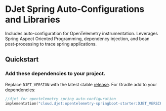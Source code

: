 # DJet Spring Auto-Configurations and Libraries

Includes auto-configuration for OpenTelemetry instrumentation. Leverages Spring Aspect Oriented Programming, dependency injection, and bean post-processing to trace spring applications.

## Quickstart
### Add these dependencies to your project.

Replace `DJET_VERSION` with the latest stable [release](https://search.maven.org/search?q=g:cloud.djet).
For Gradle add to your dependencies:
```kotlin
//djet for opentelemetry spring auto-configuration
implementation("cloud.djet:opentelemetry-springboot-starter:DJET_VERSION")
```